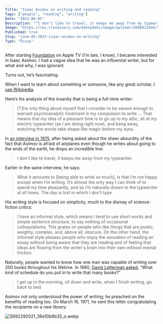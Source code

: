 ```yaml
---
Title: "Isaac Asimov on writing and reading"
Tags: ["people", "reading", "writing"]
Date: "2023-06-05"
Description: "“I don't like to travel, it keeps me away from my typewriter.”"
Image: "https://res.cloudinary.com/dde1q4ekv/image/upload/v1686011644/5692290321_36e10b9b35_o_jl0tuj.webp"
Published: true
Slug: "june-05-2023-isaac-asimov-on-writing"
Type: "Essay"
---
```

After starting [Foundation](https://twitter.com/dltnio/status/1665743018257793024?s=20) on Apple TV (I’m late, I know), I became interested in Isaac Asimov. I had a vague idea that he was an influential writer, but for what and why, I was ignorant.

Turns out, he’s fascinating.

When I want to learn about something or someone, like any great scholar, I [use Wikipedia](https://en.wikipedia.org/wiki/Isaac_Asimov).

Here’s his analysis of the insanity that is being a full-time writer:

> [T]he only thing about myself that I consider to be severe enough to warrant psychoanalytic treatment is my compulsion to write ... That means that my idea of a pleasant time is to go up to my attic, sit at my electric typewriter (as I am doing right now), and bang away, watching the words take shape like magic before my eyes.
> 

In [an interview in 1975](https://www.youtube.com/watch?v=xUz_KkibYAs), after being asked about the sheer absurdity of the fact that Asimov is afraid of airplanes even though he writes about going to the ends of the earth, he drops an incredible line:

> I don't like to travel, it keeps me away from my typewriter.
> 

Earlier in the same interview, he says:

> What it amounts to [being able to write so much], is that I’m not happy except when I’m writing. It’s almost the only way I can think of to spend my time pleasantly, and so I’m naturally drawn to the typewriter at all times. The day is lost in which I don’t type.
> 

His writing style is focused on simplicity, much to the dismay of science-fiction critics:

> I have an informal style, which means I tend to use short words and simple sentence structure, to say nothing of occasional colloquialisms. This grates on people who like things that are poetic, weighty, complex, and, above all, obscure. On the other hand, the informal style pleases people who enjoy the sensation of reading an essay without being aware that they are reading and of feeling that ideas are flowing from the writer's brain into their own without mental friction.
> 

Naturally, people wanted to know how one man was capable of writing over 200 books throughout his lifetime. In 1980, [David Letterman asked](https://youtu.be/365kJOsFd3w), “What kind of schedule do you put in to write that many books?”

> I get up in the morning, sit down and write, when I finish writing, go back to bed.
> 

Asimov not only understood the power of writing; he preached on the benefits of reading too. On March 16, 1971, he sent this letter congratulating the recipients on a new library:

![5692290321_36e10b9b35_o.webp](Isaac%20Asimov%20on%20writing%20and%20reading%20ba64171fc84d4195b08122826b364155/5692290321_36e10b9b35_o.webp)